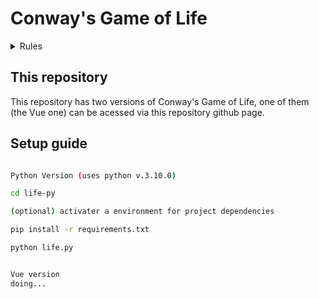 # Conway's Game of Life

<details>
  <summary> Rules </summary>

### For a space that is populated

- Each cell with one or no neighbors die;
- Each cell with four or more neighbors dies;
- Each cell with two or three neighbors survives.

### For a space that is empty or unpopulated

- Each cell with three neighbors becomes populated.

</details>

## This repository

This repository has two versions of Conway's Game of Life, one of them (the Vue one) can be acessed via this repository github page.

## Setup guide

```bash

Python Version (uses python v.3.10.0)

cd life-py

(optional) activater a environment for project dependencies

pip install -r requirements.txt

python life.py


Vue version
doing...
```
